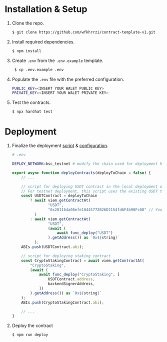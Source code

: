 # Installation & Setup

1.  Clone the repo.

    ```sh
    $ git clone https://github.com/wfkhrrzi/contract-template-v1.git
    ```

2.  Install required dependencies.

    ```sh
    $ npm install
    ```

3.  Create `.env` from the `.env.example` template.

    ```sh
     $ cp .env.example .env
    ```

4.  Populate the `.env` file with the preferred configuration.

    ```sh
    PUBLIC_KEY=<INSERT YOUR WALET PUBLIC KEY>
    PRIVATE_KEY=<INSERT YOUR WALET PRIVATE KEY>
    ```

5.  Test the contracts.

    ```sh
    $ npx hardhat test
    ```

# Deployment

1.  Finalize the deployment [script](scripts/deployContract/deployScript.ts) & [configuration](.env).

    ```sh
    # .env

    DEPLOY_NETWORK=bsc_testnet # modify the chain used for deployment here
    ```

    ```ts
    export async function deployContracts(deployToChain = false) {
    	// ...

    	// script for deploying USDT contract in the local deployment only (testing)
    	// For testnet deployment, this script uses the existing USDT token contract (0x281164a08efe10445772B26D2154fd6F4b90Fc08)
    	const USDTContract = deployToChain
    		? await viem.getContractAt(
    				"USDT",
    				"0x281164a08efe10445772B26D2154fd6F4b90Fc08" // You can modify the USDT contract address here
    		  )
    		: await viem.getContractAt(
    				"USDT",
    				(await (
    					await func_deploy("USDT")
    				).getAddress()) as `0x${string}`
    		  );
    	ABIs.push(USDTContract.abi);

    	// script for deploying staking contract
    	const CryptoStakingContract = await viem.getContractAt(
    		"CryptoStaking",
    		(await (
    			await func_deploy("CryptoStaking", [
    				USDTContract.address,
    				backendSignerAddress,
    			])
    		).getAddress()) as `0x${string}`
    	);
    	ABIs.push(CryptoStakingContract.abi);

    	// ...
    }
    ```

2.  Deploy the contract

    ```sh
    $ npm run deploy
    ```
